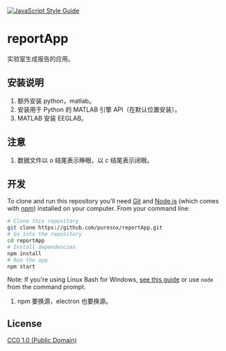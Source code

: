 [![JavaScript Style Guide](https://cdn.rawgit.com/standard/standard/master/badge.svg)](https://github.com/standard/standard)

# reportApp

实验室生成报告的应用。

## 安装说明

1. 额外安装 python，matlab。
2. 安装用于 Python 的 MATLAB 引擎 API（在默认位置安装）。
3. MATLAB 安装 EEGLAB。

## 注意

1. 数据文件以 o 结尾表示睁眼，以 c 结尾表示闭眼。

## 开发

To clone and run this repository you'll need [Git](https://git-scm.com) and [Node.js](https://nodejs.org/en/download/) (which comes with [npm](http://npmjs.com)) installed on your computer. From your command line:

```bash
# Clone this repository
git clone https://github.com/puresox/reportApp.git
# Go into the repository
cd reportApp
# Install dependencies
npm install
# Run the app
npm start
```

Note: If you're using Linux Bash for Windows, [see this guide](https://www.howtogeek.com/261575/how-to-run-graphical-linux-desktop-applications-from-windows-10s-bash-shell/) or use `node` from the command prompt.

1. npm 要换源，electron 也要换源。

## License

[CC0 1.0 (Public Domain)](LICENSE.md)
